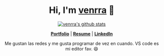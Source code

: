 <h1 align="center">Hi, I'm <a href="https://venrra.github.io">venrra</a> 👋</h1>

<p align="center">
  <a href="https://github.com/venrra"><img src="https://github-readme-stats.vercel.app/api?username=venrra&hide_border=true&show_icons=true&text_color=4C71F1&bg_color=0000" alt="venrra's github stats"></a>
</p>

<p align="center">
  <strong><a href="https://nikitastetskiy.github.io">Portfolio</a></strong> |
  <strong><a href="https://venrra.github.io/static/media/resume.fd221113.pdf">Resume</a></strong> |
  <strong><a href="https://www.linkedin.com/in/">LinkedIn</a></strong>
</p>

<p align="center">
Me gustan las redes y me gusta programar de vez en cuando. VS code es mi editor fav. 😄
</p>

<!--
**venrra/venrra** is a ✨ _special_ ✨ repository because its `README.md` (this file) appears on your GitHub profile.

Here are some ideas to get you started:

- 🔭 I’m currently working on ...
- 🌱 I’m currently learning ...
- 👯 I’m looking to collaborate on ...
- 🤔 I’m looking for help with ...
- 💬 Ask me about ...
- 📫 How to reach me: ...
- 😄 Pronouns: ...
- ⚡ Fun fact: ...
-->
